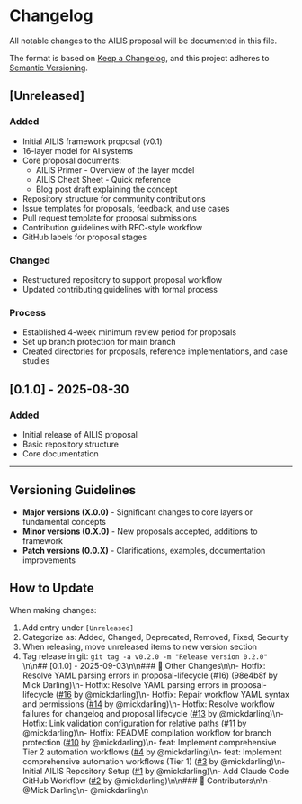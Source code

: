 # Changelog

All notable changes to the AILIS proposal will be documented in this file.

The format is based on [Keep a Changelog](https://keepachangelog.com/en/1.1.0/),
and this project adheres to [Semantic Versioning](https://semver.org/spec/v2.0.0.html).

## [Unreleased]

### Added
- Initial AILIS framework proposal (v0.1)
- 16-layer model for AI systems
- Core proposal documents:
  - AILIS Primer - Overview of the layer model
  - AILIS Cheat Sheet - Quick reference
  - Blog post draft explaining the concept
- Repository structure for community contributions
- Issue templates for proposals, feedback, and use cases
- Pull request template for proposal submissions
- Contribution guidelines with RFC-style workflow
- GitHub labels for proposal stages

### Changed
- Restructured repository to support proposal workflow
- Updated contributing guidelines with formal process

### Process
- Established 4-week minimum review period for proposals
- Set up branch protection for main branch
- Created directories for proposals, reference implementations, and case studies

## [0.1.0] - 2025-08-30

### Added
- Initial release of AILIS proposal
- Basic repository structure
- Core documentation

---

## Versioning Guidelines

- **Major versions (X.0.0)** - Significant changes to core layers or fundamental concepts
- **Minor versions (0.X.0)** - New proposals accepted, additions to framework
- **Patch versions (0.0.X)** - Clarifications, examples, documentation improvements

## How to Update

When making changes:
1. Add entry under `[Unreleased]`
2. Categorize as: Added, Changed, Deprecated, Removed, Fixed, Security
3. When releasing, move unreleased items to new version section
4. Tag release in git: `git tag -a v0.2.0 -m "Release version 0.2.0"`
\n\n## [0.1.0] - 2025-09-03\n\n### 🔄 Other Changes\n\n- Hotfix: Resolve YAML parsing errors in proposal-lifecycle (#16) (98e4b8f by Mick Darling)\n- Hotfix: Resolve YAML parsing errors in proposal-lifecycle ([#16](https://github.com/DollhouseMCP/AILIS/pull/16) by @mickdarling)\n- Hotfix: Repair workflow YAML syntax and permissions ([#14](https://github.com/DollhouseMCP/AILIS/pull/14) by @mickdarling)\n- Hotfix: Resolve workflow failures for changelog and proposal lifecycle ([#13](https://github.com/DollhouseMCP/AILIS/pull/13) by @mickdarling)\n- Hotfix: Link validation configuration for relative paths ([#11](https://github.com/DollhouseMCP/AILIS/pull/11) by @mickdarling)\n- Hotfix: README compilation workflow for branch protection ([#10](https://github.com/DollhouseMCP/AILIS/pull/10) by @mickdarling)\n- feat: Implement comprehensive Tier 2 automation workflows ([#4](https://github.com/DollhouseMCP/AILIS/pull/4) by @mickdarling)\n- feat: Implement comprehensive automation workflows (Tier 1) ([#3](https://github.com/DollhouseMCP/AILIS/pull/3) by @mickdarling)\n- Initial AILIS Repository Setup ([#1](https://github.com/DollhouseMCP/AILIS/pull/1) by @mickdarling)\n- Add Claude Code GitHub Workflow ([#2](https://github.com/DollhouseMCP/AILIS/pull/2) by @mickdarling)\n\n### 👥 Contributors\n\n- @Mick Darling\n- @mickdarling\n